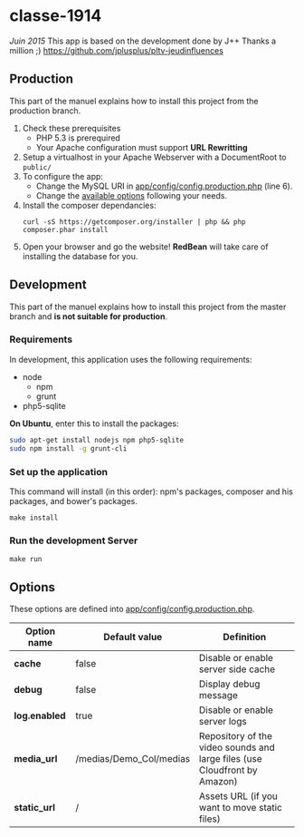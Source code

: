 classe-1914
================

_Juin 2015_
This app is based on the development done by J++
Thanks a million ;)
https://github.com/jplusplus/pltv-jeudinfluences


## Production

This part of the manuel explains how to install this project from the production branch.

1. Check these prerequisites
	* PHP 5.3 is prerequired
	* Your Apache configuration must support **URL Rewritting**
1. Setup a virtualhost in your Apache Webserver with a DocumentRoot to `public/`
1. To configure the app:
	* Change the MySQL URI in [app/config/config.production.php](app/config/config.production.php) (line 6). 
	* Change the [available options](#options) following your needs.
1. Install the composer dependancies:  
    ```
    curl -sS https://getcomposer.org/installer | php && php composer.phar install
    ```
1. Open your browser and go the website! **RedBean** will take care of installing the database for you.

## Development

This part of the manuel explains how to install this project from the master branch and **is not suitable for production**.

### Requirements

In development, this application uses the following requirements:

* node 
    * npm
    * grunt
* php5-sqlite

**On Ubuntu**, enter this to install the packages:

```bash 
sudo apt-get install nodejs npm php5-sqlite
sudo npm install -g grunt-cli
``` 

### Set up the application

This command will install (in this order): npm's packages, composer and his packages, and bower's packages.

	make install

### Run the development Server

	make run
	
## Options

These options are defined into [app/config/config.production.php](app/config/config.production.php).

| Option name                     | Default value                                   | Definition
| ------------------------------- | ----------------------------------------------- | -------------------
| **cache**                       | false                                           | Disable or enable server side cache
| **debug**                       | false                                            | Display debug message
| **log.enabled**                 | true                                            | Disable or enable server logs
| **media_url**                   | /medias/Demo_Col/medias			            	| Repository of the video sounds and large files (use Cloudfront by Amazon)
| **static_url**                  | /                                               | Assets URL (if you  want to move static files)



